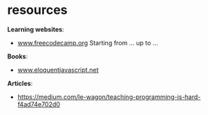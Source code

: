 # resources

**Learning websites**:
* www.freecodecamp.org
  Starting from ... up to ...



**Books**:
* www.eloquentjavascript.net


**Articles**:
* https://medium.com/le-wagon/teaching-programming-is-hard-f4ad74e702d0

